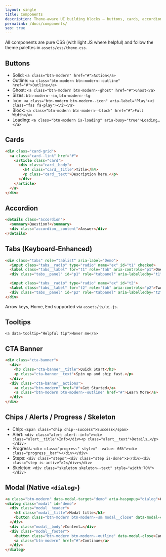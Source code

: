 ```yaml
---
layout: single
title: Components
description: Theme‑aware UI building blocks — buttons, cards, accordion, tabs, tooltips, CTA, chips, alerts, progress, skeleton, modal.
permalink: /docs/components/
seo: true
---
```


All components are pure CSS (with light JS where helpful) and follow the theme palettes in `assets/css/theme.css`.

## Buttons

- Solid: `<a class="btn-modern" href="#">Action</a>`
- Outline: `<a class="btn-modern btn-modern--outline" href="#">Outline</a>`
- Ghost: `<a class="btn-modern btn-modern--ghost" href="#">Ghost</a>`
- Sizes: `btn-modern--sm`, `btn-modern--lg`
- Icon: `<a class="btn-modern btn-modern--icon" aria-label="Play"><i class="fas fa-play"></i></a>`
- Block: `<a class="btn-modern btn-modern--block" href="#">Full Width</a>`
- Loading: `<a class="btn-modern is-loading" aria-busy="true">Loading…</a>`

## Cards

```html
<div class="card-grid">
  <a class="card--link" href="#">
    <article class="card">
      <div class="card__body">
        <h4 class="card__title">Title</h4>
        <p class="card__text">Description here.</p>
      </div>
    </article>
  </a>
</div>
```

## Accordion

```html
<details class="accordion">
  <summary>Question?</summary>
  <div class="accordion__content">Answer</div>
</details>
```

## Tabs (Keyboard‑Enhanced)

```html
<div class="tabs" role="tablist" aria-label="Demo">
  <input class="tabs__radio" type="radio" name="ex" id="t1" checked>
  <label class="tabs__label" for="t1" role="tab" aria-controls="p1">One</label>
  <div class="tabs__panel" id="p1" role="tabpanel" aria-labelledby="t1">Panel one</div>

  <input class="tabs__radio" type="radio" name="ex" id="t2">
  <label class="tabs__label" for="t2" role="tab" aria-controls="p2">Two</label>
  <div class="tabs__panel" id="p2" role="tabpanel" aria-labelledby="t2">Panel two</div>
</div>
```

Arrow keys, Home, End supported via `assets/js/ui.js`.

## Tooltips

`<a data-tooltip="Helpful tip">Hover me</a>`

## CTA Banner

```html
<div class="cta-banner">
  <div>
    <h3 class="cta-banner__title">Quick Start</h3>
    <p class="cta-banner__text">Spin up and ship fast.</p>
  </div>
  <div class="cta-banner__actions">
    <a class="btn-modern" href="#">Get Started</a>
    <a class="btn-modern btn-modern--outline" href="#">Learn More</a>
  </div>
</div>
```

## Chips / Alerts / Progress / Skeleton

- Chip: `<span class="chip chip--success">Success</span>`
- Alert: `<div class="alert alert--info"><div class="alert__title">Info</div><p class="alert__text">Details…</p></div>`
- Progress: `<div class="progress" style="--value: 66%"><div class="progress__bar"></div></div>`
- Steps: `<div class="steps"><div class="step is-done">1</div><div class="step is-active">2</div></div>`
- Skeleton: `<div class="skeleton skeleton--text" style="width:70%"></div>`

## Modal (Native `<dialog>`)

```html
<a class="btn-modern" data-modal-target="demo" aria-haspopup="dialog">Open</a>
<dialog class="modal" id="demo">
  <div class="modal__header">
    <h3 class="modal__title">Modal title</h3>
    <button class="btn-modern btn-modern--sm modal__close" data-modal-close aria-label="Close">✕</button>
  </div>
  <div class="modal__body">Content…</div>
  <div class="modal__footer">
    <button class="btn-modern btn-modern--outline" data-modal-close>Cancel</button>
    <a class="btn-modern" href="#">Continue</a>
  </div>
</dialog>
```

